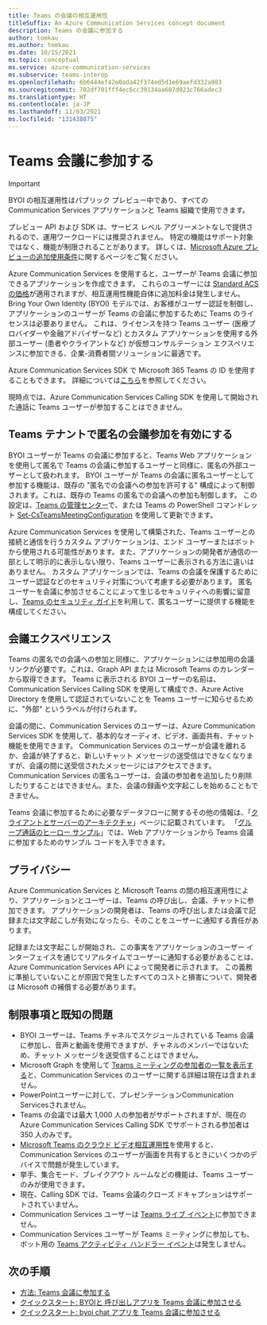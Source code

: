 ```yaml
---
title: Teams の会議の相互運用性
titleSuffix: An Azure Communication Services concept document
description: Teams の会議に参加する
author: tomkau
ms.author: tomkau
ms.date: 10/15/2021
ms.topic: conceptual
ms.service: azure-communication-services
ms.subservice: teams-interop
ms.openlocfilehash: 6b6444ef42e0ada42f374ed5d1e69aefd332a983
ms.sourcegitcommit: 702df701fff4ec6cc39134aa607d023c766adec3
ms.translationtype: HT
ms.contentlocale: ja-JP
ms.lasthandoff: 11/03/2021
ms.locfileid: "131438875"
---
```

# <a name="join-a-teams-meeting"></a>Teams 会議に参加する

> [!IMPORTANT]
> BYOI の相互運用性はパブリック プレビュー中であり、すべての Communication Services アプリケーションと Teams 組織で使用できます。
>
> プレビュー API および SDK は、サービス レベル アグリーメントなしで提供されるので、運用ワークロードには推奨されません。 特定の機能はサポート対象ではなく、機能が制限されることがあります。 詳しくは、[Microsoft Azure プレビューの追加使用条件](https://azure.microsoft.com/support/legal/preview-supplemental-terms/)に関するページをご覧ください。

Azure Communication Services を使用すると、ユーザーが Teams 会議に参加できるアプリケーションを作成できます。 これらのユーザーには [Standard ACS の価格](https://azure.microsoft.com/pricing/details/communication-services/)が適用されますが、相互運用性機能自体に追加料金は発生しません。 Bring Your Own Identity (BYOI) モデルでは、お客様がユーザー認証を制御し、アプリケーションのユーザーが Teams の会議に参加するために Teams のライセンスは必要ありません。 これは、ライセンスを持つ Teams ユーザー (医療プロバイダーや金融アドバイザーなど) とカスタム アプリケーションを使用する外部ユーザー (患者やクライアントなど) が仮想コンサルテーション エクスペリエンスに参加できる、企業-消費者間ソリューションに最適です。

Azure Communication Services SDK で Microsoft 365 Teams の ID を使用することもできます。 詳細については[こちら](./teams-interop.md)を参照してください。

現時点では、Azure Communication Services Calling SDK を使用して開始された通話に Teams ユーザーが参加することはできません。

## <a name="enabling-anonymous-meeting-join-in-your-teams-tenant"></a>Teams テナントで匿名の会議参加を有効にする

BYOI ユーザーが Teams の会議に参加すると、Teams Web アプリケーションを使用して匿名で Teams の会議に参加するユーザーと同様に、匿名の外部ユーザーとして扱われます。 BYOI ユーザーが Teams の会議に匿名ユーザーとして参加する機能は、既存の "匿名での会議への参加を許可する" 構成によって制御されます。これは、既存の Teams の匿名での会議への参加も制御します。 この設定は、[Teams の管理センター](https://admin.teams.microsoft.com/meetings/settings)で、または Teams の PowerShell コマンドレット [Set-CsTeamsMeetingConfiguration](/powershell/module/skype/set-csteamsmeetingconfiguration) を使用して更新できます。  

Azure Communication Services を使用して構築された、Teams ユーザーとの接続と通信を行うカスタム アプリケーションは、エンド ユーザーまたはボットから使用される可能性があります。また、アプリケーションの開発者が通信の一部として明示的に表示しない限り、Teams ユーザーに表示される方法に違いはありません。 カスタム アプリケーションでは、Teams の会議を保護するためにユーザー認証などのセキュリティ対策について考慮する必要があります。 匿名ユーザーを会議に参加させることによって生じるセキュリティへの影響に留意し、[Teams のセキュリティ ガイド](/microsoftteams/teams-security-guide#addressing-threats-to-teams-meetings)を利用して、匿名ユーザーに提供する機能を構成してください。

## <a name="meeting-experience"></a>会議エクスペリエンス

Teams の匿名での会議への参加と同様に、アプリケーションには参加用の会議リンクが必要です。これは、Graph API または Microsoft Teams のカレンダーから取得できます。 Teams に表示される BYOI ユーザーの名前は、Communication Services Calling SDK を使用して構成でき、Azure Active Directory を使用して認証されていないことを Teams ユーザーに知らせるために、"外部" というラベルが付けられます。

会議の間に、Communication Services のユーザーは、Azure Communication Services SDK を使用して、基本的なオーディオ、ビデオ、画面共有、チャット機能を使用できます。 Communication Services のユーザーが会議を離れるか、会議が終了すると、新しいチャット メッセージの送受信はできなくなりますが、会議の間に送受信されたメッセージにはアクセスできます。 Communication Services の匿名ユーザーは、会議の参加者を追加したり削除したりすることはできません。また、会議の録画や文字起こしを始めることもできません。

Teams 会議に参加するために必要なデータフローに関するその他の情報は、「[クライアントとサーバーのアーキテクチャ](client-and-server-architecture.md)」ページに記載されています。 「[グループ通話のヒーロー サンプル](../samples/calling-hero-sample.md)」では、Web アプリケーションから Teams 会議に参加するためのサンプル コードを入手できます。

## <a name="privacy"></a>プライバシー
Azure Communication Services と Microsoft Teams の間の相互運用性により、アプリケーションとユーザーは、Teams の呼び出し、会議、チャットに参加できます。 アプリケーションの開発者は、Teams の呼び出しまたは会議で記録または文字起こしが有効になったら、そのことをユーザーに通知する責任があります。

記録または文字起こしが開始され、この事実をアプリケーションのユーザー インターフェイスを通じてリアルタイムでユーザーに通知する必要があることは、Azure Communication Services API によって開発者に示されます。 この義務に準拠していないことが原因で発生したすべてのコストと損害について、開発者は Microsoft の補償する必要があります。

## <a name="limitations-and-known-issues"></a>制限事項と既知の問題

- BYOI ユーザーは、Teams チャネルでスケジュールされている Teams 会議に参加し、音声と動画を使用できますが、チャネルのメンバーではないため、チャット メッセージを送受信することはできません。
- Microsoft Graph を使用して [Teams ミーティングの参加者の一覧を表示する](/graph/api/call-list-participants)と、Communication Services のユーザーに関する詳細は現在は含まれません。
- PowerPointユーザーに対して、プレゼンテーションCommunication Servicesされません。
- Teams の会議では最大 1,000 人の参加者がサポートされますが、現在の Azure Communication Services Calling SDK でサポートされる参加者は 350 人のみです。
- [Microsoft Teams のクラウド ビデオ相互運用性](/microsoftteams/cloud-video-interop)を使用すると、Communication Services のユーザーが画面を共有するときにいくつかのデバイスで問題が発生しています。
- 挙手、集合モード、ブレイクアウト ルームなどの機能は、Teams ユーザーのみが使用できます。
- 現在、Calling SDK では、Teams 会議のクローズ ドキャプションはサポートされていません。
- Communication Services ユーザーは [Teams ライブ イベント](/microsoftteams/teams-live-events/what-are-teams-live-events)に参加できません。
- Communication Services ユーザーが Teams ミーティングに参加しても、ボット用の [Teams アクティビティ ハンドラー イベント](/microsoftteams/platform/bots/bot-basics?tabs=csharp)は発生しません。

## <a name="next-steps"></a>次の手順

- [方法: Teams 会議に参加する](../how-tos/calling-sdk/teams-interoperability.md)
- [クイックスタート: BYOIと 呼び出しアプリを Teams 会議に参加させる](../quickstarts/voice-video-calling/get-started-teams-interop.md)
- [クイックスタート: byoi chat アプリを Teams 会議に参加させる](../quickstarts/chat/meeting-interop.md)
